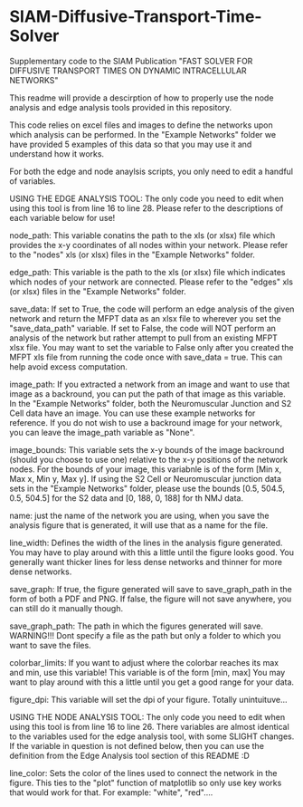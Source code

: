 # SIAM-Diffusive-Transport-Time-Solver
Supplementary code to the SIAM Publication "FAST SOLVER FOR DIFFUSIVE TRANSPORT TIMES ON DYNAMIC INTRACELLULAR NETWORKS"


This readme will provide a descirption of how to properly use the node analysis and edge analysis tools provided in this repository.

This code relies on excel files and images to define the networks upon which analysis can be performed. In the "Example Networks" folder we have provided 5 examples of this data so that you may use it and understand how it works.

For both the edge and node anaylsis scripts, you only need to edit a handful of variables. 

USING THE EDGE ANALYSIS TOOL:
The only code you need to edit when using this tool is from line 16 to line 28. Please refer to the descriptions of each variable below for use!

node_path:
This variable conatins the path to the xls (or xlsx) file which provides the x-y coordinates of all nodes within your network. Please refer to the "nodes" xls (or xlsx) files in the "Example Networks" folder.

edge_path:
This variable is the path to the xls (or xlsx) file which indicates which nodes of your network are connected. Please refer to the "edges" xls (or xlsx) files in the "Example Networks" folder.

save_data: 
If set to True, the code will perform an edge analysis of the given network and return the MFPT data as an xlsx file to wherever you set the "save_data_path" variable.
If set to False, the code will NOT perform an analysis of the network but rather attempt to pull from an existing MFPT xlsx file. 
You may want to set the variable to False only after you created the MFPT xls file from running the code once with save_data = true. This can help avoid excess computation.

image_path:
If you extracted a network from an image and want to use that image as a backround, you can put the path of that image as this variable. 
In the "Example Networks" folder, both the Neuromuscular Junction and S2 Cell data have an image. You can use these example networks for reference.
If you do not wish to use a backround image for your network, you can leave the image_path variable as "None".

image_bounds:
This variable sets the x-y bounds of the image backround (should you choose to use one) relative to the x-y positions of the network nodes.
For the bounds of your image, this variabnle is of the form [Min x, Max x, Min y, Max y].
If using the S2 Cell or Neuromuscular junction data sets in the "Example Networks" folder, please use the bounds [0.5, 504.5, 0.5, 504.5] for the S2 data and [0, 188, 0, 188] for th NMJ data.

name:
just the name of the network you are using, when you save the analysis figure that is generated, it will use that as a name for the file.

line_width:
Defines the width of the lines in the analysis figure generated. You may have to play around with this a little until the figure looks good. You generally want thicker lines for less dense networks and thinner for more dense networks.

save_graph:
If true, the figure generated will save to save_graph_path in the form of both a PDF and PNG.
If false, the figure will not save anywhere, you can still do it manually though. 

save_graph_path:
The path in which the figures generated will save.
WARNING!!! Dont specify a file as the path but only a folder to which you want to save the files.

colorbar_limits:
If you want to adjust where the colorbar reaches its max and min, use this variable! This variable is of the form [min, max]
You may want to play around with this a little until you get a good range for your data.

figure_dpi:
This variable will set the dpi of your figure. Totally unintuituve...


USING THE NODE ANALYSIS TOOL:
The only code you need to edit when using this tool is from line 16 to line 26. There variables are almost identical to the variables used for the edge analysis tool, with some SLIGHT changes. If the variable in question is not defined below, then you can use the definition from the Edge Analysis tool section of this README :D

line_color:
Sets the color of the lines used to connect the network in the figure. This ties to the "plot" function of matplotlib so only use key works that would work for that.
For example: "white", "red"....



